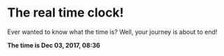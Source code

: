 # The real time clock!

Ever wanted to know what the time is? Well, your journey is about to end!

**The time is Dec 03, 2017, 08:36**